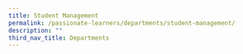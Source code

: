 ```yaml
---
title: Student Management
permalink: /passionate-learners/departments/student-management/
description: ""
third_nav_title: Departments
---
```

